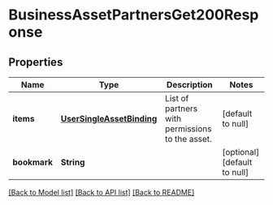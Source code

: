 # BusinessAssetPartnersGet200Response

## Properties
Name | Type | Description | Notes
------------ | ------------- | ------------- | -------------
**items** | [**UserSingleAssetBinding**](UserSingleAssetBinding.md) | List of partners with permissions to the asset. | [default to null]
**bookmark** | **String** |  | [optional] [default to null]

[[Back to Model list]](../README.md#documentation-for-models) [[Back to API list]](../README.md#documentation-for-api-endpoints) [[Back to README]](../README.md)


